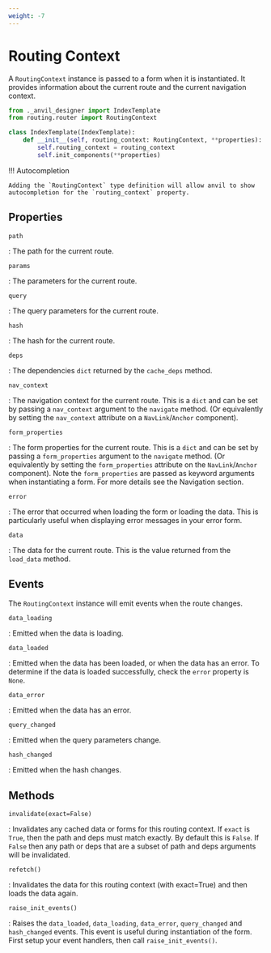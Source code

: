 ```yaml
---
weight: -7
---
```

# Routing Context

A `RoutingContext` instance is passed to a form when it is instantiated.
It provides information about the current route and the current navigation context.

```python
from ._anvil_designer import IndexTemplate
from routing.router import RoutingContext

class IndexTemplate(IndexTemplate):
    def __init__(self, routing_context: RoutingContext, **properties):
        self.routing_context = routing_context
        self.init_components(**properties)

```

!!! Autocompletion

    Adding the `RoutingContext` type definition will allow anvil to show autocompletion for the `routing_context` property.

## Properties

`path`

: The path for the current route.

`params`

: The parameters for the current route.

`query`

: The query parameters for the current route.

`hash`

: The hash for the current route.

`deps`

: The dependencies `dict` returned by the `cache_deps` method.

`nav_context`

: The navigation context for the current route. This is a `dict` and can be set by passing a `nav_context` argument to the `navigate` method. (Or equivalently by setting the `nav_context` attribute on a `NavLink`/`Anchor` component).

`form_properties`

: The form properties for the current route. This is a `dict` and can be set by passing a `form_properties` argument to the `navigate` method. (Or equivalently by setting the `form_properties` attribute on the `NavLink`/`Anchor` component). Note the `form_properties` are passed as keyword arguments when instantiating a form. For more details see the Navigation section.

`error`

: The error that occurred when loading the form or loading the data. This is particularly useful when displaying error messages in your error form.

`data`

: The data for the current route. This is the value returned from the `load_data` method.

<!-- `match`

: The `Match` instance for the current route.

`location`

: The `Location` instance for the current route.

`route`

: The `Route` instance for the current route. -->

## Events

<!-- TODO determine if we should raise these events after form show e.g. should the query change event be fired after the form is shown -->

The `RoutingContext` instance will emit events when the route changes.

`data_loading`

: Emitted when the data is loading.

`data_loaded`

: Emitted when the data has been loaded, or when the data has an error. To determine if the data is loaded successfully, check the `error` property is `None`.

`data_error`

: Emitted when the data has an error.

`query_changed`

: Emitted when the query parameters change.

`hash_changed`

: Emitted when the hash changes.


## Methods

`invalidate(exact=False)`

: Invalidates any cached data or forms for this routing context. If `exact` is `True`, then the path and deps must match exactly. By default this is `False`. If `False` then any path or deps that are a subset of path and deps arguments will be invalidated.

`refetch()`

: Invalidates the data for this routing context (with exact=True) and then loads the data again.

`raise_init_events()`

: Raises the `data_loaded`, `data_loading`, `data_error`, `query_changed` and `hash_changed` events.
This event is useful during instantiation of the form. First setup your event handlers, then call `raise_init_events()`.

